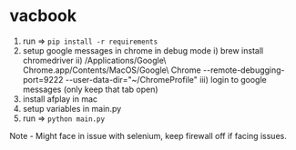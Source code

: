 # vacbook

1. run => `pip install -r requirements`  
2. setup google messages in chrome in debug mode 
     i)  brew install chromedriver
    ii) /Applications/Google\ Chrome.app/Contents/MacOS/Google\ Chrome --remote-debugging-port=9222 --user-data-dir="~/ChromeProfile"
   iii) login to google messages (only keep that tab open)
4. install afplay in mac 
5. setup variables in main.py
6. run => `python main.py`

Note - Might face in issue with selenium, keep firewall off if facing issues.



